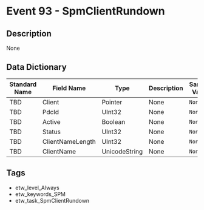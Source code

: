 # Event 93 - SpmClientRundown

## Description
None

## Data Dictionary
|Standard Name|Field Name|Type|Description|Sample Value|
|---|---|---|---|---|
|TBD|Client|Pointer|None|`None`|
|TBD|PdcId|UInt32|None|`None`|
|TBD|Active|Boolean|None|`None`|
|TBD|Status|UInt32|None|`None`|
|TBD|ClientNameLength|UInt32|None|`None`|
|TBD|ClientName|UnicodeString|None|`None`|

## Tags
* etw_level_Always
* etw_keywords_SPM
* etw_task_SpmClientRundown